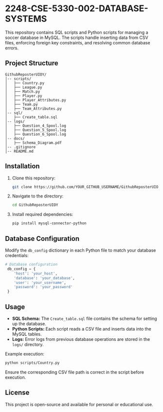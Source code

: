 # 2248-CSE-5330-002-DATABASE-SYSTEMS

This repository contains SQL scripts and Python scripts for managing a soccer database in MySQL. The scripts handle inserting data from CSV files, enforcing foreign key constraints, and resolving common database errors.

## Project Structure

```
GithubReposterUIOY/
│-- scripts/
│   ├── Country.py
│   ├── League.py
│   ├── Match.py
│   ├── Player.py
│   ├── Player_Attributes.py
│   ├── Team.py
│   ├── Team_Attributes.py
│-- sql/
│   ├── Create_table.sql
│-- logs/
│   ├── Question_4_Spool.log
│   ├── Question_5_Spool.log
│   ├── Question_6_Spool.log
│-- docs/
│   ├── Schema_Diagram.pdf
│-- .gitignore
│-- README.md
```

## Installation

1. Clone this repository:
   ```sh
   git clone https://github.com/YOUR_GITHUB_USERNAME/GithubReposterUIOY.git
   ```
2. Navigate to the directory:
   ```sh
   cd GithubReposterUIOY
   ```
3. Install required dependencies:
   ```sh
   pip install mysql-connector-python
   ```

## Database Configuration
Modify the `db_config` dictionary in each Python file to match your database credentials:

```python
# Database configuration
 db_config = {
    'host': 'your_host',
    'database': 'your_database',
    'user': 'your_username',
    'password': 'your_password'
 }
```

## Usage
- **SQL Schema:** The `Create_table.sql` file contains the schema for setting up the database.
- **Python Scripts:** Each script reads a CSV file and inserts data into the MySQL tables.
- **Logs:** Error logs from previous database operations are stored in the `logs/` directory.

Example execution:
```sh
python scripts/Country.py
```

Ensure the corresponding CSV file path is correct in the script before execution.

## License
This project is open-source and available for personal or educational use.


